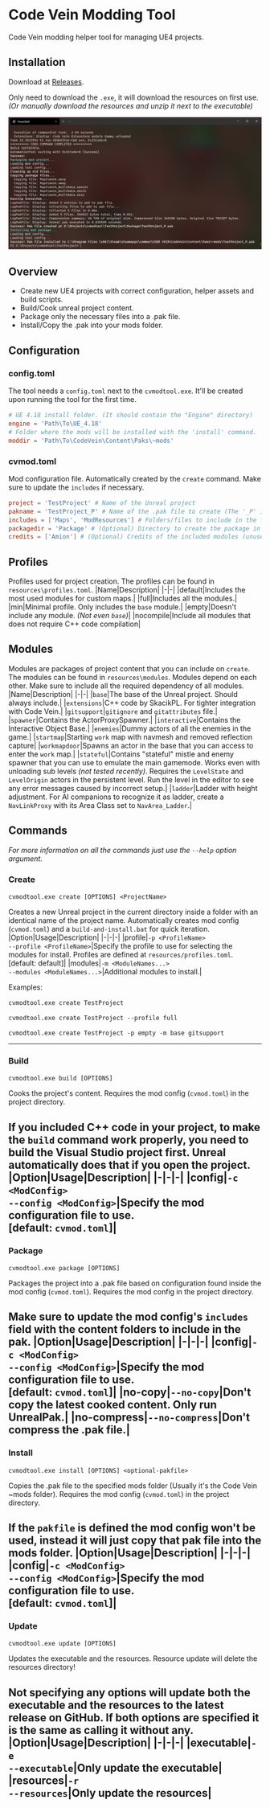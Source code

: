 # Code Vein Modding Tool
Code Vein modding helper tool for managing UE4 projects.

## Installation
Download at [Releases](https://github.com/AmionSky/cvmodtool/releases).

Only need to download the `.exe`, it will download the resources on first use.
<br>*(Or manually download the resources and unzip it next to the executable)*

![console output preview](https://github.com/AmionSky/cvmodtool/blob/master/readmeres/cvmodtool.jpg?raw=true)

## Overview
- Create new UE4 projects with correct configuration, helper assets and build scripts.
- Build/Cook unreal project content.
- Package only the necessary files into a .pak file.
- Install/Copy the .pak into your mods folder.

## Configuration

### config.toml
The tool needs a `config.toml` next to the `cvmodtool.exe`. It'll be created upon running the tool for the first time.
```toml
# UE 4.18 install folder. (It should contain the "Engine" directory)
engine = 'Path\To\UE_4.18'
# Folder where the mods will be installed with the 'install' command.
moddir = 'Path\To\CodeVein\Content\Paks\~mods'
```

### cvmod.toml
Mod configuration file. Automatically created by the `create` command. Make sure to update the `includes` if necessary.
```toml
project = 'TestProject' # Name of the Unreal project
pakname = 'TestProject_P' # Name of the .pak file to create (The '_P' is important)
includes = ['Maps', 'ModResources'] # Folders/files to include in the final package
packagedir = 'Package' # (Optional) Directory to create the package in (default: Package)
credits = ['Amion'] # (Optional) Credits of the included modules (unused)
```

## Profiles
Profiles used for project creation. The profiles can be found in `resources\profiles.toml`.
|Name|Description|
|-|-|
|default|Includes the most used modules for custom maps.|
|full|Includes all the modules.|
|min|Minimal profile. Only includes the `base` module.|
|empty|Doesn't include any module. *(Not even `base`)*|
|nocompile|Include all modules that does not require C++ code compilation|

## Modules
Modules are packages of project content that you can include on `create`. The modules can be found in `resources\modules`. Modules depend on each other. Make sure to include all the required dependency of all modules.
|Name|Description|
|-|-|
|`base`|The base of the Unreal project. Should always include.|
|`extensions`|C++ code by SkacikPL. For tighter integration with Code Vein.|
|`gitsupport`|`gitignore` and `gitattributes` file.|
|`spawner`|Contains the ActorProxySpawner.|
|`interactive`|Contains the Interactive Object Base.|
|`enemies`|Dummy actors of all the enemies in the game.|
|`startmap`|Starting `work` map with navmesh and removed reflection capture|
|`workmapdoor`|Spawns an actor in the base that you can access to enter the `work` map.|
|`stateful`|Contains "stateful" mistle and enemy spawner that you can use to emulate the main gamemode. Works even with unloading sub levels _(not tested recently)_. Requires the `LevelState` and `LevelOrigin` actors in the persistent level. Run the level in the editor to see any error messages caused by incorrect setup.|
|`ladder`|Ladder with height adjustment. For AI companions to recognize it as ladder, create a `NavLinkProxy` with its Area Class set to `NavArea_Ladder`.|

## Commands
*For more information on all the commands just use the `--help` option argument.*

### **Create**
    cvmodtool.exe create [OPTIONS] <ProjectName>
Creates a new Unreal project in the current directory inside a folder with an identical name of the project name. Automatically creates mod config (`cvmod.toml`) and a `build-and-install.bat` for quick iteration.
|Option|Usage|Description|
|-|-|-|
|profile|`-p <ProfileName>`<br>`--profile <ProfileName>`|Specify the profile to use for selecting the modules for install. Profiles are defined at `resources/profiles.toml`.<br>[default: default]|
|modules|`-m <ModuleNames...>`<br>`--modules <ModuleNames...>`|Additional modules to install.|

Examples:
```
cvmodtool.exe create TestProject
```
```
cvmodtool.exe create TestProject --profile full
```
```
cvmodtool.exe create TestProject -p empty -m base gitsupport
```
---

### **Build**
    cvmodtool.exe build [OPTIONS]
Cooks the project's content. Requires the mod config (`cvmod.toml`) in the project directory.

If you included C++ code in your project, to make the `build` command work properly, you need to build the Visual Studio project first. Unreal automatically does that if you open the project.
|Option|Usage|Description|
|-|-|-|
|config|`-c <ModConfig>`<br>`--config <ModConfig>`|Specify the mod configuration file to use.<br>[default: `cvmod.toml`]|
---

### **Package**
    cvmodtool.exe package [OPTIONS]
Packages the project into a .pak file based on configuration found inside the mod config (`cvmod.toml`). Requires the mod config in the project directory.

Make sure to update the mod config's `includes` field with the content folders to include in the pak.
|Option|Usage|Description|
|-|-|-|
|config|`-c <ModConfig>`<br>`--config <ModConfig>`|Specify the mod configuration file to use.<br>[default: `cvmod.toml`]|
|no-copy|`--no-copy`|Don't copy the latest cooked content. Only run UnrealPak.|
|no-compress|`--no-compress`|Don't compress the .pak file.|
---

### **Install**
    cvmodtool.exe install [OPTIONS] <optional-pakfile>
Copies the .pak file to the specified mods folder (Usually it's the Code Vein ~mods folder). Requires the mod config (`cvmod.toml`) in the project directory.

If the `pakfile` is defined the mod config won't be used, instead it will just copy that pak file into the mods folder.
|Option|Usage|Description|
|-|-|-|
|config|`-c <ModConfig>`<br>`--config <ModConfig>`|Specify the mod configuration file to use.<br>[default: `cvmod.toml`]|
---

### **Update**
    cvmodtool.exe update [OPTIONS]
Updates the executable and the resources. Resource update will delete the resources directory!

Not specifying any options will update both the executable and the resources to the latest release on GitHub. If both options are specified it is the same as calling it without any.
|Option|Usage|Description|
|-|-|-|
|executable|`-e`<br>`--executable`|Only update the executable|
|resources|`-r`<br>`--resources`|Only update the resources|
---
